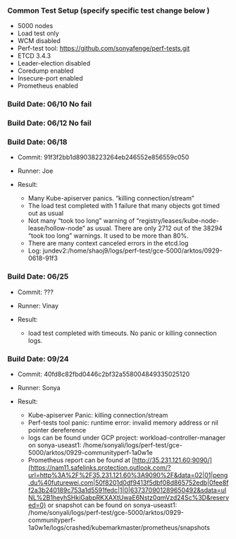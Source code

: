 

### Common Test Setup (specify specific test change below )

- 5000 nodes
- Load test only
- WCM disabled
- Perf-test tool: https://github.com/sonyafenge/perf-tests.git
- ETCD 3.4.3
- Leader-election disabled
- Coredump enabled
- Insecure-port enabled
- Prometheus enabled

### Build Date: 06/10 No fail


### Build Date: 06/12 No fail



### Build Date: 06/18

- Commit: 91f3f2bb1d89038223264eb246552e856559c050

- Runner: Joe

- Result: 
  - Many  Kube-apiserver panics. “killing connection/stream”
  -  The load test completed with 1 failure that many objects got timed out as usual
  - Not many “took too long” warning of “registry/leases/kube-node-lease/hollow-node” as usual. There are only 2712 out of the 38294 “took too long” warnings. It used to be more than 80%.
  - There are many context canceled errors in the etcd.log
  - Log: jundev2:/home/shaoj9/logs/perf-test/gce-5000/arktos/0929-0618-91f3



### Build Date: 06/25

- Commit: ???

- Runner: Vinay

- Result: 
  -  load test completed with timeouts. No panic or killing connection logs.



### Build Date: 09/24

- Commit: 40fd8c82fbd0446c2bf32a558004849335025120

- Runner: Sonya

- Result: 
  - Kube-apiserver Panic: killing connection/stream
  - Perf-tests tool panic: runtime error: invalid memory address or nil pointer dereference
  - logs can be found under GCP project: workload-controller-manager on sonya-useast1: /home/sonyali/logs/perf-test/gce-5000/arktos/0929-communityperf-1a0w1e
  - Prometheus report can be found at [http://35.231.121.60:9090/](https://nam11.safelinks.protection.outlook.com/?url=http%3A%2F%2F35.231.121.60%3A9090%2F&data=02|01|peng.du%40futurewei.com|50f8201d0df9413f5dbf08d865752edb|0fee8ff2a3b240189c753a1d5591fedc|1|0|637370901289650492&sdata=uINL%2B1heyhSHkiGabpRKXAXtUwaE6Nstz0qmVzd24Sc%3D&reserved=0) or snapshot can be found on sonya-useast1: /home/sonyali/logs/perf-test/gce-5000/arktos/0929-communityperf-1a0w1e/logs/crashed/kubemarkmaster/prometheus/snapshots

 



